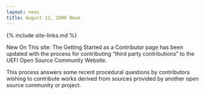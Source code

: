 ```yaml
---
layout: news
title: August 12, 2009 News
---
```

{% include site-links.md %}

New On This site: The Getting Started as a Contributor page has been updated with the process for contributing “third party contributions” to the UEFI Open Source Community Website.

This process answers some recent procedural questions by contributors wishing to contribute works derived from sources provided by another open source community or project.